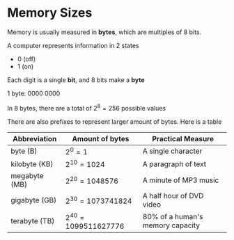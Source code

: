 # Memory Sizes

Memory is usually measured in **bytes**, which are multiples of 8 bits.

A computer represents information in 2 states
- 0 (off)
- 1 (on)

Each digit is a single **bit**, and 8 bits make a **byte**

1 byte: 0000 0000

In 8 bytes, there are a total of $2^8 = 256$ possible values 

There are also prefixes to represent larger amount of bytes. Here is a table

| Abbreviation  | Amount of bytes            | Practical Measure                |
| ------------- | -------------------------- | -------------------------------- |
| byte (B)      | $2^0 = 1$                  | A single character               |
| kilobyte (KB) | $2^10 = 1024$              | A paragraph of text              |
| megabyte (MB) | $2^20 = 1 048 576$         | A minute of MP3 music            |
| gigabyte (GB) | $2^30 = 1 073 741 824$     | A half hour of DVD video         |
| terabyte (TB) | $2^40 = 1 099 511 627 776$ | 80% of a human's memory capacity |
